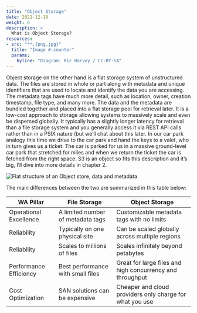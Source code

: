 ```yaml
---
title: "Object Storage"
date: 2021-12-18
weight: 6
description: >
  What is Object Storage? 
resources:
- src: "**.{png,jpg}"
  title: "Image #:counter"
  params:
    byline: "Diagram: Ric Harvey / CC-BY-SA"
---
```

Object storage on the other hand is a flat storage system of unstructured data. The files are stored in whole or part along with metadata and unique identifiers that are used to locate and identify the data you are accessing. The metadata tags have much more detail, such as location, owner, creation timestamp, file type, and many more. The data and the metadata are bundled together and placed into a flat storage pool for retrieval later. It is a low-cost approach to storage allowing systems to massively scale and even be dispersed globally. It typically has a slightly longer latency for retrieval than a file storage system and you generally access it via REST API calls rather than in a PSIX nature (but we’ll chat about this later. 
In our car park analogy this time we drive to the car park and hand the keys to a valet, who in turn gives us a ticket. The car is parked for us in a massive ground-level car park that stretched for miles and when we return the ticket the car is fetched from the right space.
S3 is an object so fits this description and it’s big, I’ll dive into more details in chapter 2.

![Flat structure of an Object store, data and metadata](../object-storage.png "Fig 2. Flat structure of an object store data and metadata")

The main differences between the two are summarized in this table below:

| WA Pillar            | File Storage                      | Object Storage |
|----------------------|-----------------------------------|----------------|
Operational Excellence | A limited number of metadata tags | Customizable metadata tags with no limits |
Reliability            | Typically on one physical site    | Can be scaled globally across multiple regions |
Reliability            | Scales to millions of files       | Scales infinitely beyond petabytes |
Performance Efficiency | Best performance with small files | Great for large files and high concurrency and throughput |
Cost Optimization      | SAN solutions can be expensive    | Cheaper and cloud providers only charge for what you use |


